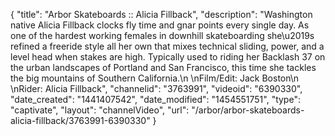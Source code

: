 {
    "title": "Arbor Skateboards :: Alicia Fillback",
    "description": "Washington native Alicia Fillback clocks fly time and gnar points every single day. As one of the hardest working females in downhill skateboarding she\u2019s refined a freeride style all her own that mixes technical sliding, power, and a level head when stakes are high. Typically used to riding her Backlash 37 on the urban landscapes of Portland and San Francisco, this time she tackles the big mountains of Southern California.\n \nFilm\/Edit: Jack Boston\n \nRider: Alicia Fillback",
    "channelid": "3763991",
    "videoid": "6390330",
    "date_created": "1441407542",
    "date_modified": "1454551751",
    "type": "captivate",
    "layout": "channelVideo",
    "url": "\/arbor\/arbor-skateboards-alicia-fillback\/3763991-6390330"
}